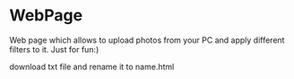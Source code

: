 # WebPage
Web page which allows to upload photos from your PC and apply different filters to it. Just for fun:)


download txt file and rename it to name.html
